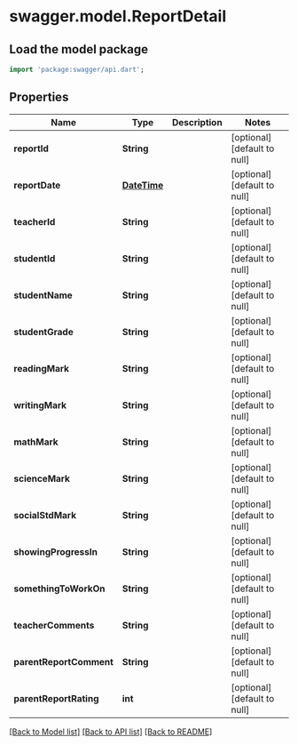 # swagger.model.ReportDetail

## Load the model package
```dart
import 'package:swagger/api.dart';
```

## Properties
Name | Type | Description | Notes
------------ | ------------- | ------------- | -------------
**reportId** | **String** |  | [optional] [default to null]
**reportDate** | [**DateTime**](DateTime.md) |  | [optional] [default to null]
**teacherId** | **String** |  | [optional] [default to null]
**studentId** | **String** |  | [optional] [default to null]
**studentName** | **String** |  | [optional] [default to null]
**studentGrade** | **String** |  | [optional] [default to null]
**readingMark** | **String** |  | [optional] [default to null]
**writingMark** | **String** |  | [optional] [default to null]
**mathMark** | **String** |  | [optional] [default to null]
**scienceMark** | **String** |  | [optional] [default to null]
**socialStdMark** | **String** |  | [optional] [default to null]
**showingProgressIn** | **String** |  | [optional] [default to null]
**somethingToWorkOn** | **String** |  | [optional] [default to null]
**teacherComments** | **String** |  | [optional] [default to null]
**parentReportComment** | **String** |  | [optional] [default to null]
**parentReportRating** | **int** |  | [optional] [default to null]

[[Back to Model list]](../README.md#documentation-for-models) [[Back to API list]](../README.md#documentation-for-api-endpoints) [[Back to README]](../README.md)


